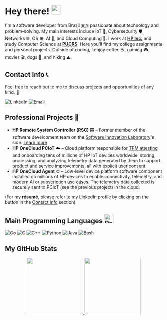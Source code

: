 # Hey there! <img src="https://raw.githubusercontent.com/MartinHeinz/MartinHeinz/master/wave.gif" width="30px" height="30px">

I'm a software developer from Brazil 🇧🇷 passionate about technology and problem-solving. My main interests include IoT 📡, Cybersecurity 🛡️, Networks 🌐, OS ⚙️, AI 🤖, and Cloud Computing 📶. I work at [**HP Inc.**](https://www.hp.com) and study Computer Science at [**PUCRS**](https://www.pucrs.br/en/). Here you'll find my college assignments and personal projects. Outside of coding, I enjoy coffee ☕️, gaming 🎮, movies 🎬, dogs 🐶, and hiking ⛰️.

## Contact Info 📞

Feel free to reach out to me to discuss projects and opportunities of any kind. 🙂

[![LinkedIn](https://img.shields.io/badge/LinkedIn-0077B5?style=for-the-badge&logo=linkedin&logoColor=white)](https://linkedin.com/in/ricardo-suffert)
[![Email](https://img.shields.io/badge/Gmail-D14836?style=for-the-badge&logo=gmail&logoColor=white)](mailto:ricardobsuffert@gmail.com)

## Professional Projects 🚀

- **HP Remote System Controller (RSC)** 🎛️ &ndash; Former member of the software development team on the [Software Innovation Laboratory](https://www.pucrs.br/en/blog/pucrs-and-hp-inaugurate-renovation-of-software-innovation-lab/)'s side. [Learn more](https://www.hp.com/us-en/solutions/anyware-remote-system-controller.html)
- **HP OneCloud PCIoT** ☁️ &ndash; Cloud platform responsible for [TPM attesting](https://trustedcomputinggroup.org/resource/trusted-platform-module-tpm-summary/) and onboarding tens of millions of HP IoT devices worldwide, storing, processing, and analyzing telemetry data generated by them to support product and service improvements, all with explicit user consent.
- **HP OneCloud Agent** ⚙️ &ndash; Low-level device platform software component installed on millions of HP devices to enable connectivity, telemetry, and modern AI or subscription use cases. The telemetry data collected is securely sent to PCIoT (see the previous project) in the cloud.

(For my **résumé**, please refer to my LinkedIn profile by clicking on the button in the [Contact Info](https://github.com/rsuffert/rsuffert/edit/main/README.md#contact-info) section)

## Main Programming Languages <img src="https://cdn-icons-png.flaticon.com/512/3655/3655567.png" alt="Programming languages icon" width="30" height="30">

![Go](https://img.shields.io/badge/Golang-00ADD8?style=for-the-badge&logo=go&logoColor=white&logoSize=auto)
![C](https://img.shields.io/badge/C-A8B9CC?style=for-the-badge&logo=c&logoColor=white&logoSize=auto)
![C++](https://img.shields.io/badge/C++-00599C?style=for-the-badge&logo=cplusplus&logoColor=white&logoSize=auto)
![Python](https://img.shields.io/badge/Python-D2AA00?style=for-the-badge&logo=python&logoColor=white&logoSize=auto)
![Java](https://img.shields.io/badge/Java-red?style=for-the-badge&logo=spring&logoColor=white&logoSize=auto)
![Bash](https://img.shields.io/badge/Bash-4EAA25?style=for-the-badge&logo=gnubash&logoColor=white&logoSize=auto)

## My GitHub Stats

<p align="center">
 <a href="https://github.com/rsuffert">
  <img height="180em" src="https://github-readme-stats-eight-theta.vercel.app/api?username=rsuffert&show_icons=true&theme=algolia&include_all_commits=true&count_private=true"/>
  <img height="180em" src="https://github-readme-stats-eight-theta.vercel.app/api/top-langs/?username=rsuffert&layout=compact&langs_count=8&theme=algolia"/>
 </a>
</p>

